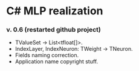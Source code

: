# C# MLP realization
### v. 0.6 (restarted github project)
+ TValueSet -> List<tfloat[]>.
+ IndexLayer, IndexNeuron: TWeight -> TNeuron.
+ Fields naming correction.
+ Application name copyright stuff.